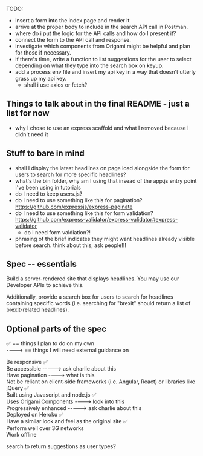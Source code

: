 TODO:

- insert a form into the index page and render it
- arrive at the proper body to include in the search API call in Postman.
- where do i put the logic for the API calls and how do I present it?
- connect the form to the API call and response.
- investigate which components from Origami might be helpful and plan for those if necessary.
- if there's time, write a function to list suggestions for the user to select depending on what they type into the search box on keyup.
- add a process env file and insert my api key in a way that doesn't utterly grass up my api key.
  - shall i use axios or fetch?

## Things to talk about in the final README - just a list for now

- why I chose to use an express scaffold and what I removed because I didn't need it

## Stuff to bare in mind

- shall I display the latest headlines on page load alongside the form for users to search for more specific headlines?
- what's the bin folder, why am I using that insead of the app.js entry point I've been using in tutorials
- do I need to keep users.js?
- do I need to use something like this for pagination? https://github.com/expressjs/express-paginate
- do I need to use something like this for form validation? https://github.com/express-validator/express-validator#express-validator
  - do I need form valdiation?!
- phrasing of the brief indicates they might want headlines already visible before search. think about this, ask people!!!

## Spec -- essentials

Build a server-rendered site that displays headlines. You may use our
Developer APIs to achieve this.

Additionally, provide a search box for users to search for headlines
containing specific words (i.e. searching for "brexit" should return a list of brexit-related headlines).

## Optional parts of the spec

✅ == things I plan to do on my own  
----> == things I will need external guidance on

Be responsive ✅  
Be accessible -----> ask charlie about this  
Have pagination ----> what is this  
Not be reliant on client-side frameworks (i.e. Angular, React) or libraries like jQuery ✅  
Built using Javascript and node.js ✅  
Uses Origami Components ----> look into this  
Progressively enhanced -----> ask charlie about this  
Deployed on Heroku ✅  
Have a similar look and feel as the original site ✅  
Perform well over 3G networks  
Work offline

search to return suggestions as user types?
